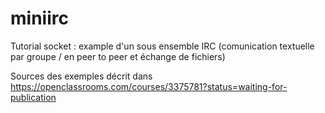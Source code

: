 # miniirc
Tutorial socket : example d'un sous ensemble IRC (comunication textuelle par groupe / en peer to peer et échange de fichiers)

Sources des exemples décrit dans https://openclassrooms.com/courses/3375781?status=waiting-for-publication
